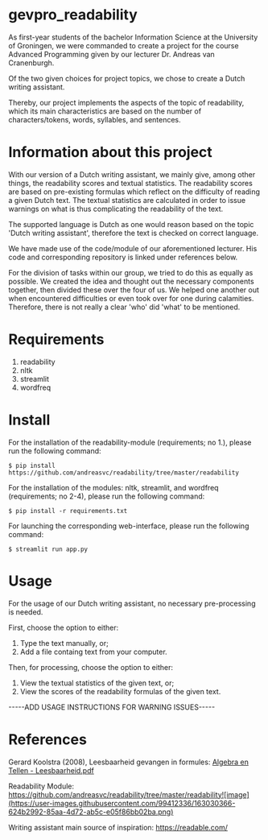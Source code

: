 # gevpro_readability
As first-year students of the bachelor Information Science at the University of Groningen, we were commanded to create a project for the course Advanced Programming given by our lecturer Dr. Andreas van Cranenburgh.

Of the two given choices for project topics, we chose to create a Dutch writing assistant.

Thereby, our project implements the aspects of the topic of readability, which its main characteristics are based on the number of characters/tokens, words, syllables, and sentences.

# Information about this project
With our version of a Dutch writing assistant, we mainly give, among other things, the readability scores and textual statistics. The readability scores are based on pre-existing formulas which reflect on the difficulty of reading a given Dutch text. The textual statistics are calculated in order to issue warnings on what is thus complicating the readability of the text.

The supported language is Dutch as one would reason based on the topic 'Dutch writing assistant', therefore the text is checked on correct language.

We have made use of the code/module of our aforementioned lecturer. His code and corresponding repository is linked under references below.

For the division of tasks within our group, we tried to do this as equally as possible. We created the idea and thought out the necessary components together, then divided these over the four of us. We helped one another out when encountered difficulties or even took over for one during calamities. Therefore, there is not really a clear 'who' did 'what' to be mentioned.

# Requirements
1. readability
2. nltk
3. streamlit
4. wordfreq

# Install
For the installation of the readability-module (requirements; no 1.), please run the following command:

```$ pip install https://github.com/andreasvc/readability/tree/master/readability```

For the installation of the modules: nltk, streamlit, and wordfreq (requirements; no 2-4), please run the following command:

```$ pip install -r requirements.txt```

For launching the corresponding web-interface, please run the following command:

```$ streamlit run app.py```

# Usage
For the usage of our Dutch writing assistant, no necessary pre-processing is needed. 

First, choose the option to either:
1. Type the text manually, or;
2. Add a file containg text from your computer.

Then, for processing, choose the option to either:
1. View the textual statistics of the given text, or;
2. View the scores of the readability formulas of the given text.

-----ADD USAGE INSTRUCTIONS FOR WARNING ISSUES-----

# References
Gerard Koolstra (2008), Leesbaarheid gevangen in formules:
[Algebra en Tellen - Leesbaarheid.pdf](https://github.com/NathanvHoek/gevpro_readability/files/8475591/Algebra.en.Tellen.-.Leesbaarheid.pdf)

Readability Module:
https://github.com/andreasvc/readability/tree/master/readability![image](https://user-images.githubusercontent.com/99412336/163030366-624b2992-85aa-4d72-ab5c-e05f86bb02ba.png)

Writing assistant main source of inspiration:
https://readable.com/









